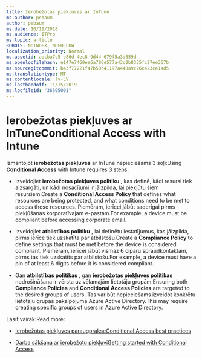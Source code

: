 ```yaml
---
title: Ierobežotas piekļuves ar InTune
ms.author: pebaum
author: pebaum
ms.date: 10/11/2018
ms.audience: ITPro
ms.topic: article
ROBOTS: NOINDEX, NOFOLLOW
localization_priority: Normal
ms.assetid: aecba7c5-e86d-4ec8-9d44-679f5a3d659d
ms.openlocfilehash: e147e7460ee6a786e577a43c0b8355fc27ee367b
ms.sourcegitcommit: b43f77221f47b50c41197a448a9c26c423ce1ad5
ms.translationtype: MT
ms.contentlocale: lv-LV
ms.lasthandoff: 11/15/2019
ms.locfileid: "36505001"
---
```

# <a name="conditional-access-with-intune"></a><span data-ttu-id="9bbe1-102">Ierobežotas piekļuves ar InTune</span><span class="sxs-lookup"><span data-stu-id="9bbe1-102">Conditional Access with Intune</span></span>

<span data-ttu-id="9bbe1-103">Izmantojot **ierobežotas piekļuves** ar InTune nepieciešams 3 soļi:</span><span class="sxs-lookup"><span data-stu-id="9bbe1-103">Using **Conditional Access** with Intune requires 3 steps:</span></span> 
  
- <span data-ttu-id="9bbe1-104">Izveidojiet **ierobežotas piekļuves politiku** , kas definē, kādi resursi tiek aizsargāti, un kādi nosacījumi ir jāizpilda, lai piekļūtu šiem resursiem.</span><span class="sxs-lookup"><span data-stu-id="9bbe1-104">Create a **Conditional Access Policy** that defines what resources are being protected, and what conditions need to be met to access those resources.</span></span> <span data-ttu-id="9bbe1-105">Piemēram, ierīcei jābūt saderīgai pirms piekļūšanas korporatīvajam e-pastam.</span><span class="sxs-lookup"><span data-stu-id="9bbe1-105">For example, a device must be compliant before accessing corporate email.</span></span> 
    
- <span data-ttu-id="9bbe1-106">Izveidojiet **atbilstības politiku** , lai definētu iestatījumus, kas jāizpilda, pirms ierīce tiek uzskatīta par atbilstošu.</span><span class="sxs-lookup"><span data-stu-id="9bbe1-106">Create a **Compliance Policy** to define settings that must be met before the device is considered compliant.</span></span> <span data-ttu-id="9bbe1-107">Piemēram, ierīcei jābūt vismaz 6 ciparu spraudkontaktam, pirms tas tiek uzskatīts par atbilstošu.</span><span class="sxs-lookup"><span data-stu-id="9bbe1-107">For example, a device must have a pin of at least 6 digits before it is considered compliant.</span></span> 
    
- <span data-ttu-id="9bbe1-108">Gan **atbilstības politikas** , gan **ierobežotas piekļuves politikas** nodrošināšana ir vērsta uz vēlamajām lietotāju grupām.</span><span class="sxs-lookup"><span data-stu-id="9bbe1-108">Ensuring both **Compliance Policies** and **Conditional Access Policies** are targeted to the desired groups of users.</span></span> <span data-ttu-id="9bbe1-109">Tas var būt nepieciešams izveidot konkrētu lietotāju grupas pakalpojumā Azure Active Directory.</span><span class="sxs-lookup"><span data-stu-id="9bbe1-109">This may require creating specific groups of users in Azure Active Directory.</span></span> 
    
<span data-ttu-id="9bbe1-110">Lasīt vairāk:</span><span class="sxs-lookup"><span data-stu-id="9bbe1-110">Read more:</span></span>
  
- [<span data-ttu-id="9bbe1-111">Ierobežotas piekļuves paraugprakse</span><span class="sxs-lookup"><span data-stu-id="9bbe1-111">Conditional Access best practices</span></span>](https://docs.microsoft.com/azure/active-directory/conditional-access/best-practices)
    
- [<span data-ttu-id="9bbe1-112">Darba sākšana ar ierobežotu piekļuvi</span><span class="sxs-lookup"><span data-stu-id="9bbe1-112">Getting started with Conditional Access </span></span>](https://docs.microsoft.com/azure/active-directory/active-directory-conditional-access-azure-portal-get-started)
    

